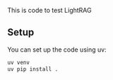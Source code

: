 This is code to test LightRAG

## Setup

You can set up the code using uv:

```bash
uv venv
uv pip install .
```

